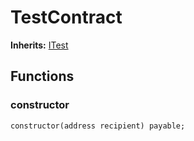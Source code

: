 # TestContract
**Inherits:**
[ITest](/src/Test/ITest.sol/interface.ITest.md)


## Functions
### constructor


```solidity
constructor(address recipient) payable;
```

